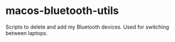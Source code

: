 # macos-bluetooth-utils
Scripts to delete and add my Bluetooth devices. Used for switching between laptops.
